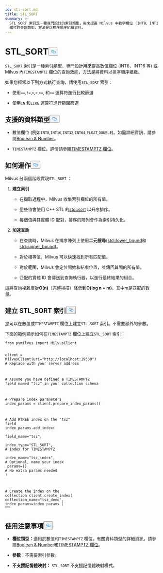 ```yaml
---
id: stl-sort.md
title: STL_SORT
summary: >-
  STL_SORT 索引是一種專門設計的索引類型，用來提高 Milvus 中數字欄位 (INT8、INT16 等) 或 TIMESTAMPTZ
  欄位的查詢效能，方法是以排序順序組織資料。
---
```

<h1 id="STLSORT" class="common-anchor-header">STL_SORT<button data-href="#STLSORT" class="anchor-icon" translate="no">
      <svg translate="no"
        aria-hidden="true"
        focusable="false"
        height="20"
        version="1.1"
        viewBox="0 0 16 16"
        width="16"
      >
        <path
          fill="#0092E4"
          fill-rule="evenodd"
          d="M4 9h1v1H4c-1.5 0-3-1.69-3-3.5S2.55 3 4 3h4c1.45 0 3 1.69 3 3.5 0 1.41-.91 2.72-2 3.25V8.59c.58-.45 1-1.27 1-2.09C10 5.22 8.98 4 8 4H4c-.98 0-2 1.22-2 2.5S3 9 4 9zm9-3h-1v1h1c1 0 2 1.22 2 2.5S13.98 12 13 12H9c-.98 0-2-1.22-2-2.5 0-.83.42-1.64 1-2.09V6.25c-1.09.53-2 1.84-2 3.25C6 11.31 7.55 13 9 13h4c1.45 0 3-1.69 3-3.5S14.5 6 13 6z"
        ></path>
      </svg>
    </button></h1><p><code translate="no">STL_SORT</code> 索引是一種索引類型，專門設計用來提高數值欄位 (INT8、INT16 等) 或 Milvus 內<code translate="no">TIMESTAMPTZ</code> 欄位的查詢效能，方法是將資料以排序順序組織。</p>
<p>如果您經常以下列方式執行查詢，請使用<code translate="no">STL_SORT</code> 索引：</p>
<ul>
<li><p>使用<code translate="no">==</code>,<code translate="no">!=</code>,<code translate="no">&gt;</code>,<code translate="no">&lt;</code>,<code translate="no">&gt;=</code>, 和<code translate="no">&lt;=</code> 運算符進行比較篩選</p></li>
<li><p>使用<code translate="no">IN</code> 和<code translate="no">LIKE</code> 運算符進行範圍篩選</p></li>
</ul>
<h2 id="Supported-data-types" class="common-anchor-header">支援的資料類型<button data-href="#Supported-data-types" class="anchor-icon" translate="no">
      <svg translate="no"
        aria-hidden="true"
        focusable="false"
        height="20"
        version="1.1"
        viewBox="0 0 16 16"
        width="16"
      >
        <path
          fill="#0092E4"
          fill-rule="evenodd"
          d="M4 9h1v1H4c-1.5 0-3-1.69-3-3.5S2.55 3 4 3h4c1.45 0 3 1.69 3 3.5 0 1.41-.91 2.72-2 3.25V8.59c.58-.45 1-1.27 1-2.09C10 5.22 8.98 4 8 4H4c-.98 0-2 1.22-2 2.5S3 9 4 9zm9-3h-1v1h1c1 0 2 1.22 2 2.5S13.98 12 13 12H9c-.98 0-2-1.22-2-2.5 0-.83.42-1.64 1-2.09V6.25c-1.09.53-2 1.84-2 3.25C6 11.31 7.55 13 9 13h4c1.45 0 3-1.69 3-3.5S14.5 6 13 6z"
        ></path>
      </svg>
    </button></h2><ul>
<li><p>數值欄位 (例如<code translate="no">INT8</code>,<code translate="no">INT16</code>,<code translate="no">INT32</code>,<code translate="no">INT64</code>,<code translate="no">FLOAT</code>,<code translate="no">DOUBLE</code>)。如需詳細資訊，請參閱<a href="/docs/zh-hant/number.md">Boolean &amp; Number</a>。</p></li>
<li><p><code translate="no">TIMESTAMPTZ</code> 欄位。詳情請參閱<a href="/docs/zh-hant/timestamptz-field.md">TIMESTAMPTZ 欄位</a>。</p></li>
</ul>
<h2 id="How-it-works" class="common-anchor-header">如何運作<button data-href="#How-it-works" class="anchor-icon" translate="no">
      <svg translate="no"
        aria-hidden="true"
        focusable="false"
        height="20"
        version="1.1"
        viewBox="0 0 16 16"
        width="16"
      >
        <path
          fill="#0092E4"
          fill-rule="evenodd"
          d="M4 9h1v1H4c-1.5 0-3-1.69-3-3.5S2.55 3 4 3h4c1.45 0 3 1.69 3 3.5 0 1.41-.91 2.72-2 3.25V8.59c.58-.45 1-1.27 1-2.09C10 5.22 8.98 4 8 4H4c-.98 0-2 1.22-2 2.5S3 9 4 9zm9-3h-1v1h1c1 0 2 1.22 2 2.5S13.98 12 13 12H9c-.98 0-2-1.22-2-2.5 0-.83.42-1.64 1-2.09V6.25c-1.09.53-2 1.84-2 3.25C6 11.31 7.55 13 9 13h4c1.45 0 3-1.69 3-3.5S14.5 6 13 6z"
        ></path>
      </svg>
    </button></h2><p>Milvus 分兩個階段實現<code translate="no">STL_SORT</code> ：</p>
<ol>
<li><p><strong>建立索引</strong></p>
<ul>
<li><p>在擷取過程中，Milvus 收集索引欄位的所有值。</p></li>
<li><p>這些值會使用 C++ STL 的<a href="https://en.cppreference.com/w/cpp/algorithm/sort.html">std::sort</a> 以升序排序。</p></li>
<li><p>每個值與其實體 ID 配對，排序的陣列會作為索引持久化。</p></li>
</ul></li>
<li><p><strong>加速查詢</strong></p>
<ul>
<li><p>在查詢時，Milvus 在排序陣列上使用<strong>二元搜尋</strong><a href="https://en.cppreference.com/w/cpp/algorithm/lower_bound.html">(std::lower_bound</a>和<a href="https://en.cppreference.com/w/cpp/algorithm/upper_bound.html">std::upper</a><a href="https://en.cppreference.com/w/cpp/algorithm/lower_bound.html">_bound</a>)。</p></li>
<li><p>對於相等值，Milvus 可以快速找到所有匹配值。</p></li>
<li><p>對於範圍，Milvus 會定位開始和結束位置，並傳回其間的所有值。</p></li>
<li><p>匹配的實體 ID 會傳送到查詢執行器，以進行最終結果的組合。</p></li>
</ul></li>
</ol>
<p>這將查詢複雜度從<strong>O(n)</strong>（完整掃描）降低到<strong>O(log n + m)</strong>，其中<em>m</em>是匹配的數量。</p>
<h2 id="Create-an-STLSORT-index" class="common-anchor-header">建立 STL_SORT 索引<button data-href="#Create-an-STLSORT-index" class="anchor-icon" translate="no">
      <svg translate="no"
        aria-hidden="true"
        focusable="false"
        height="20"
        version="1.1"
        viewBox="0 0 16 16"
        width="16"
      >
        <path
          fill="#0092E4"
          fill-rule="evenodd"
          d="M4 9h1v1H4c-1.5 0-3-1.69-3-3.5S2.55 3 4 3h4c1.45 0 3 1.69 3 3.5 0 1.41-.91 2.72-2 3.25V8.59c.58-.45 1-1.27 1-2.09C10 5.22 8.98 4 8 4H4c-.98 0-2 1.22-2 2.5S3 9 4 9zm9-3h-1v1h1c1 0 2 1.22 2 2.5S13.98 12 13 12H9c-.98 0-2-1.22-2-2.5 0-.83.42-1.64 1-2.09V6.25c-1.09.53-2 1.84-2 3.25C6 11.31 7.55 13 9 13h4c1.45 0 3-1.69 3-3.5S14.5 6 13 6z"
        ></path>
      </svg>
    </button></h2><p>您可以在數值或<code translate="no">TIMESTAMPTZ</code> 欄位上建立<code translate="no">STL_SORT</code> 索引。不需要額外的參數。</p>
<p>下面的範例顯示如何在<code translate="no">TIMESTAMPTZ</code> 欄位上建立<code translate="no">STL_SORT</code> 索引：</p>
<pre><code translate="no" class="language-python"><span class="hljs-keyword">from</span> pymilvus <span class="hljs-keyword">import</span> MilvusClient

client = MilvusClient(uri=<span class="hljs-string">&quot;http://localhost:19530&quot;</span>) <span class="hljs-comment"># Replace with your server address</span>

<span class="hljs-comment"># Assume you have defined a TIMESTAMPTZ field named &quot;tsz&quot; in your collection schema</span>

<span class="hljs-comment"># Prepare index parameters</span>
index_params = client.prepare_index_params()

<span class="hljs-comment"># Add RTREE index on the &quot;tsz&quot; field</span>
<span class="highlighted-comment-line">index_params.add_index(</span>
<span class="highlighted-comment-line">    field_name=<span class="hljs-string">&quot;tsz&quot;</span>,</span>
<span class="highlighted-comment-line">    index_type=<span class="hljs-string">&quot;STL_SORT&quot;</span>,   <span class="hljs-comment"># Index for TIMESTAMPTZ</span></span>
<span class="highlighted-comment-line">    index_name=<span class="hljs-string">&quot;tsz_index&quot;</span>,  <span class="hljs-comment"># Optional, name your index</span></span>
<span class="highlighted-comment-line">    params={}                <span class="hljs-comment"># No extra params needed</span></span>
<span class="highlighted-comment-line">)</span>

<span class="hljs-comment"># Create the index on the collection</span>
client.create_index(
    collection_name=<span class="hljs-string">&quot;tsz_demo&quot;</span>,
    index_params=index_params
)
<button class="copy-code-btn"></button></code></pre>
<h2 id="Usage-notes" class="common-anchor-header">使用注意事項<button data-href="#Usage-notes" class="anchor-icon" translate="no">
      <svg translate="no"
        aria-hidden="true"
        focusable="false"
        height="20"
        version="1.1"
        viewBox="0 0 16 16"
        width="16"
      >
        <path
          fill="#0092E4"
          fill-rule="evenodd"
          d="M4 9h1v1H4c-1.5 0-3-1.69-3-3.5S2.55 3 4 3h4c1.45 0 3 1.69 3 3.5 0 1.41-.91 2.72-2 3.25V8.59c.58-.45 1-1.27 1-2.09C10 5.22 8.98 4 8 4H4c-.98 0-2 1.22-2 2.5S3 9 4 9zm9-3h-1v1h1c1 0 2 1.22 2 2.5S13.98 12 13 12H9c-.98 0-2-1.22-2-2.5 0-.83.42-1.64 1-2.09V6.25c-1.09.53-2 1.84-2 3.25C6 11.31 7.55 13 9 13h4c1.45 0 3-1.69 3-3.5S14.5 6 13 6z"
        ></path>
      </svg>
    </button></h2><ul>
<li><p><strong>欄位類型：</strong>適用於數值和<code translate="no">TIMESTAMPTZ</code> 欄位。有關資料類型的詳細資訊，請參閱<a href="/docs/zh-hant/number.md">Boolean &amp; Number</a>和<a href="/docs/zh-hant/timestamptz-field.md">TIMESTAMPTZ 欄位</a>。</p></li>
<li><p><strong>參數：</strong>不需要索引參數。</p></li>
<li><p><strong>不支援記憶體映射：</strong> <code translate="no">STL_SORT</code> 不支援記憶體映射模式。</p></li>
</ul>
